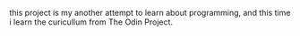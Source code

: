 this project is my another attempt to learn about programming, and this time i learn the curicullum from The Odin Project.